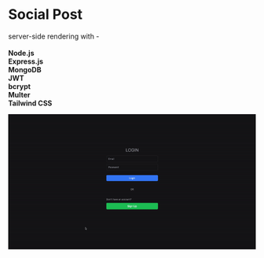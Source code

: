 # Social Post
server-side rendering with - <br>
<br>
**Node.js** <br>
**Express.js** <br>
**MongoDB** <br>
**JWT** <br>
**bcrypt** <br>
**Multer** <br>
**Tailwind CSS** <br>


![GIF](./social.gif)
